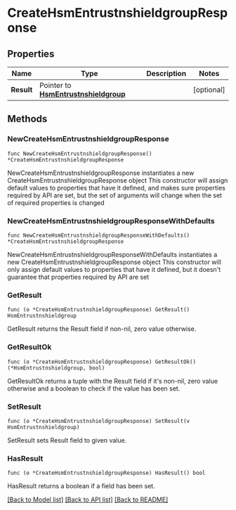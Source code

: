 # CreateHsmEntrustnshieldgroupResponse

## Properties

Name | Type | Description | Notes
------------ | ------------- | ------------- | -------------
**Result** | Pointer to [**HsmEntrustnshieldgroup**](HsmEntrustnshieldgroup.md) |  | [optional] 

## Methods

### NewCreateHsmEntrustnshieldgroupResponse

`func NewCreateHsmEntrustnshieldgroupResponse() *CreateHsmEntrustnshieldgroupResponse`

NewCreateHsmEntrustnshieldgroupResponse instantiates a new CreateHsmEntrustnshieldgroupResponse object
This constructor will assign default values to properties that have it defined,
and makes sure properties required by API are set, but the set of arguments
will change when the set of required properties is changed

### NewCreateHsmEntrustnshieldgroupResponseWithDefaults

`func NewCreateHsmEntrustnshieldgroupResponseWithDefaults() *CreateHsmEntrustnshieldgroupResponse`

NewCreateHsmEntrustnshieldgroupResponseWithDefaults instantiates a new CreateHsmEntrustnshieldgroupResponse object
This constructor will only assign default values to properties that have it defined,
but it doesn't guarantee that properties required by API are set

### GetResult

`func (o *CreateHsmEntrustnshieldgroupResponse) GetResult() HsmEntrustnshieldgroup`

GetResult returns the Result field if non-nil, zero value otherwise.

### GetResultOk

`func (o *CreateHsmEntrustnshieldgroupResponse) GetResultOk() (*HsmEntrustnshieldgroup, bool)`

GetResultOk returns a tuple with the Result field if it's non-nil, zero value otherwise
and a boolean to check if the value has been set.

### SetResult

`func (o *CreateHsmEntrustnshieldgroupResponse) SetResult(v HsmEntrustnshieldgroup)`

SetResult sets Result field to given value.

### HasResult

`func (o *CreateHsmEntrustnshieldgroupResponse) HasResult() bool`

HasResult returns a boolean if a field has been set.


[[Back to Model list]](../README.md#documentation-for-models) [[Back to API list]](../README.md#documentation-for-api-endpoints) [[Back to README]](../README.md)


